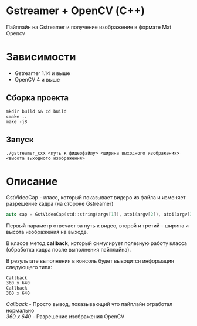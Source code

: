 # Gstreamer + OpenCV (С++)

Пайплайн на Gstreamer и получение изображение в формате Mat Opencv

# Зависимости
- Gstreamer 1.14 и выше
- OpenCV 4 и выше

## Сборка проекта
```
mkdir build && cd build
cmake ..
make -j8
```

## Запуск
```
./gstreamer_cxx <путь к фидеофайлу> <ширина выходного изображения> <высота выходного изображения>
```

# Описание 
GstVideoCap - класс, который показывает видеро из файла и изменяет разрешение кадра (на стороне Gstreamer)
```C
auto cap = GstVideoCap(std::string(argv[1]), atoi(argv[2]), atoi(argv[3]));
```
Первый параметр отвечает за путь к видео, второй и третий - ширина и высота изображения на выходе.

В классе метод **callback**, который симулирует полезную работу класса (обработка кадра после выполнения пайплайна).

В результате выполнения в консоль будет выводится информация следующего типа:
```
Callback
360 x 640
Callback
360 x 640
```
*Callback* - Просто вывод, показывающий что пайплайн отработал нормально\
*360 x 640* - Разрешение изображения OpenCV